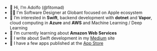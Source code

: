 - 👋 Hi, I’m Adolfo (@fitomad)
- 👨‍💻 I'm Software Designer at Globant focused on Apple ecosystem
- 👀 I’m interested in **Swift**, backend development with **dotnet** and **Vapor**, cloud computing in **Azure** and **AWS** and Machine Learning / Deep Learning
- 🌱 I’m currently learning about **Amazon Web Services**
- 📙 I write about Swift development in my [Medium](https://medium.com/@FitoMAD) site
- 📱 I have a few apps published at the [App Store](https://apps.apple.com/es/developer/adolfo-vera-blasco/id898601649)

<!---
fitomad/fitomad is a ✨ special ✨ repository because its `README.md` (this file) appears on your GitHub profile.
You can click the Preview link to take a look at your changes.
--->
